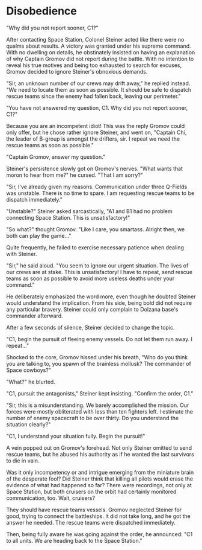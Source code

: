 # Disobedience

"Why did you not report sooner, C1?"

After contacting Space Station, Colonel Steiner acted like there were no qualms about results. A victory was granted under his supreme command. With no dwelling on details, he obstinately insisted on having an explanation of why Captain Gromov did not report during the battle.
With no intention to reveal his true motives and being too exhausted to search for excuses, Gromov decided to ignore Steiner's obnoxious demands.

"Sir, an unknown number of our crews may drift away," he replied instead. "We need to locate them as soon as possible. It should be safe to dispatch rescue teams since the enemy had fallen back, leaving our perimeter."

"You have not answered my question, C1. Why did you not report sooner, C1?"

Because you are an incompetent idiot! This was the reply Gromov could only offer, but he chose rather ignore Steiner, and went on, "Captain Chi, the leader of B-group is amongst the drifters, sir. I repeat we need the rescue teams as soon as possible."

"Captain Gromov, answer my question."

Steiner's persistence slowly got on Gromov's nerves. "What wants that moron to hear from me?" he cursed. "That I am sorry?"

"Sir, I've already given my reasons. Communication under three Q-Fields was unstable. There is no time to spare. I am requesting rescue teams to be dispatch immediately."

"Unstable?" Steiner asked sarcastically, "A1 and B1 had no problem connecting Space Station. This is unsatisfactory!"

"So what?" thought Gromov. "Like I care, you smartass. Alright then, we both can play the game..."

Quite frequently, he failed to exercise necessary patience when dealing with Steiner.

"Sir," he said aloud. "You seem to ignore our urgent situation. The lives of our crews are at stake. This is unsatisfactory! I have to repeat, send rescue teams as soon as possible to avoid more useless deaths under your command."

He deliberately emphasized the word more, even though he doubted Steiner would understand the implication. From his side, being bold did not require any particular bravery. Steiner could only complain to Dolzana base's commander afterward.

After a few seconds of silence, Steiner decided to change the topic.

"C1, begin the pursuit of fleeing enemy vessels. Do not let them run away. I repeat..."

Shocked to the core, Gromov hissed under his breath, "Who do you think you are talking to, you spawn of the brainless mollusk? The commander of Space cowboys?"

"What?" he blurted.

"C1, pursuit the antagonists," Steiner kept insisting. "Confirm the order, C1."

"Sir, this is a misunderstanding. We barely accomplished the mission. Our forces were mostly obliterated with less than ten fighters left. I estimate the number of enemy spacecraft to be over thirty. Do you understand the situation clearly?"

"C1, I understand your situation fully. Begin the pursuit!"

A vein popped out on Gromov's forehead. Not only Steiner omitted to send rescue teams, but he abused his authority as if he wanted the last survivors to die in vain.

Was it only incompetency or and intrigue emerging from the miniature brain of the desperate fool? Did Steiner think that killing all pilots would erase the evidence of what had happened so far? There were recordings, not only at Space Station, but both cruisers on the orbit had certainly monitored communication, too. Wait, cruisers?

They should have rescue teams vessels. Gromov neglected Steiner for good, trying to connect the battleships. It did not take long, and he got the answer he needed. The rescue teams were dispatched immediately.

Then, being fully aware he was going against the order, he announced: "C1 to all units. We are heading back to the Space Station."

